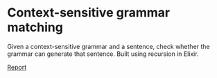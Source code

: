 # Context-sensitive grammar matching

Given a context-sensitive grammar and a sentence, check whether the grammar can generate that sentence. Built using recursion in Elixir.

[Report](docs/latex/report.pdf)
